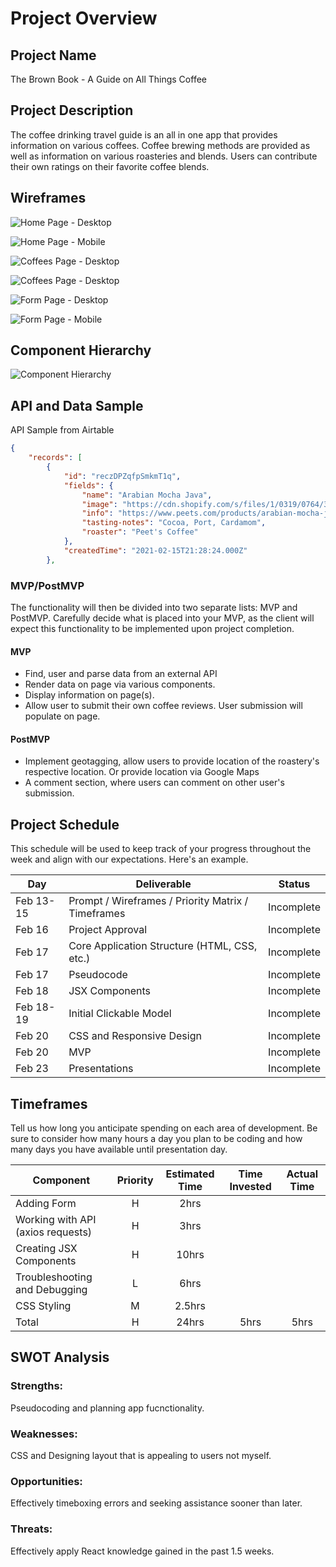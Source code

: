 # Project Overview

## Project Name

The Brown Book - A Guide on All Things Coffee

## Project Description

The coffee drinking travel guide is an all in one app that provides information on various coffees. Coffee brewing methods are provided as well as information on various roasteries and blends. Users can contribute their own ratings on their favorite coffee blends. 

## Wireframes
![Home Page - Desktop](https://github.com/willwardlow/coffee-guide/blob/main/project-2-wireframe-home-desktop.png)

![Home Page - Mobile](https://github.com/willwardlow/coffee-guide/blob/main/project-2-wireframe-mobile.png)

![Coffees Page - Desktop](https://github.com/willwardlow/coffee-guide/blob/main/project-2-wireframe-coffees-desktop.png)

![Coffees Page - Desktop](https://github.com/willwardlow/coffee-guide/blob/main/project-2-wireframe-coffees-mobile.png)

![Form Page - Desktop](https://github.com/willwardlow/coffee-guide/blob/main/project-2-wireframe-form-desktop.png)

![Form Page - Mobile](https://github.com/willwardlow/coffee-guide/blob/main/project-2-wireframe-form-mobile.png)

## Component Hierarchy
 ![Component Hierarchy](https://github.com/willwardlow/coffee-guide/blob/main/project-2-component-hierarchy.png)

## API and Data Sample

API Sample from Airtable

```json
{
    "records": [
        {
            "id": "reczDPZqfpSmkmT1q",
            "fields": {
                "name": "Arabian Mocha Java",
                "image": "https://cdn.shopify.com/s/files/1/0319/0764/3436/products/MJV-M_1_540x.png?v=1592867112",
                "info": "https://www.peets.com/products/arabian-mocha-java",
                "tasting-notes": "Cocoa, Port, Cardamom",
                "roaster": "Peet's Coffee"
            },
            "createdTime": "2021-02-15T21:28:24.000Z"
        },
```

### MVP/PostMVP

The functionality will then be divided into two separate lists: MVP and PostMVP.  Carefully decide what is placed into your MVP, as the client will expect this functionality to be implemented upon project completion.  

#### MVP 
- Find, user and parse data from an external API
- Render data on page via various components. 
- Display information on page(s).
- Allow user to submit their own coffee reviews. User submission will populate on page.

#### PostMVP  

- Implement geotagging, allow users to provide location of the roastery's respective location. Or provide location via Google Maps
- A comment section, where users can comment on other user's submission.

## Project Schedule

This schedule will be used to keep track of your progress throughout the week and align with our expectations. Here's an example.

|  Day | Deliverable | Status
|---|---| ---|
|Feb 13-15| Prompt / Wireframes / Priority Matrix / Timeframes | Incomplete
|Feb 16| Project Approval | Incomplete
|Feb 17| Core Application Structure (HTML, CSS, etc.) | Incomplete
|Feb 17| Pseudocode| Incomplete
|Feb 18| JSX Components | Incomplete 
|Feb 18-19| Initial Clickable Model  | Incomplete
|Feb 20| CSS and Responsive Design | Incomplete
|Feb 20| MVP | Incomplete
|Feb 23| Presentations | Incomplete

## Timeframes

Tell us how long you anticipate spending on each area of development. Be sure to consider how many hours a day you plan to be coding and how many days you have available until presentation day.


| Component | Priority | Estimated Time | Time Invested | Actual Time |
| --- | :---: |  :---: | :---: | :---: |
| Adding Form | H | 2hrs|  | |
| Working with API (axios requests) | H | 3hrs| | |
| Creating JSX Components  | H| 10hrs | | |
| Troubleshooting and Debugging | L | 6hrs| | |
| CSS Styling | M | 2.5hrs | |
| Total | H | 24hrs| 5hrs | 5hrs |

## SWOT Analysis

### Strengths: 
Pseudocoding and planning app fucnctionality. 

### Weaknesses: 
CSS and Designing layout that is appealing to users not myself.

### Opportunities: 
Effectively timeboxing errors and seeking assistance sooner than later.

### Threats: 
Effectively apply React knowledge gained in the past 1.5 weeks.
